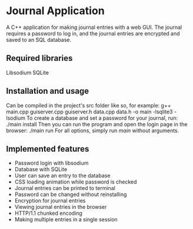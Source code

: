 # Journal Application
A C++ application for making journal entries with a web GUI. The journal requires a password to log in, and the journal entries are encrypted and saved to an SQL database.

## Required libraries
Libsodium
SQLite

## Installation and usage
Can be compiled in the project's src folder like so, for example:
    g++ main.cpp guiserver.cpp guiserver.h data.cpp data.h -o main -lsqlite3 -lsodium
To create a database and set a password for your journal, run:
    ./main install
Then you can run the program and open the login page in the browser:
    ./main run
For all options, simply run *main* without arguments.

## Implemented features
- Password login with libsodium
- Database with SQLite
- User can save an entry to the database
- CSS loading animation while password is checked
- Journal entries can be printed to terminal
- Password can be changed without reinstalling
- Encryption for journal entries
- Viewing journal entries in the browser
- HTTP/1.1 chunked encoding
- Making multiple entries in a single session